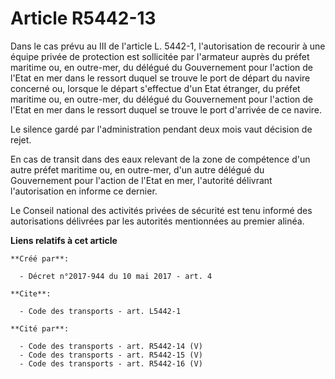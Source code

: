 # Article R5442-13

Dans le cas prévu au III de l'article L. 5442-1, l'autorisation de recourir à une équipe privée de protection est sollicitée
par l'armateur auprès du préfet maritime ou, en outre-mer, du délégué du Gouvernement pour l'action de l'Etat en mer dans le
ressort duquel se trouve le port de départ du navire concerné ou, lorsque le départ s'effectue d'un Etat étranger, du préfet
maritime ou, en outre-mer, du délégué du Gouvernement pour l'action de l'Etat en mer dans le ressort duquel se trouve le port
d'arrivée de ce navire. 

Le silence gardé par l'administration pendant deux mois vaut décision de rejet. 

En cas de transit dans des eaux relevant de la zone de compétence d'un autre préfet maritime ou, en outre-mer, d'un autre
délégué du Gouvernement pour l'action de l'Etat en mer, l'autorité délivrant l'autorisation en informe ce dernier. 

Le Conseil national des activités privées de sécurité est tenu informé des autorisations délivrées par les autorités
mentionnées au premier alinéa.

**Liens relatifs à cet article**

	**Créé par**:

	  - Décret n°2017-944 du 10 mai 2017 - art. 4

	**Cite**:

	  - Code des transports - art. L5442-1

	**Cité par**:

	  - Code des transports - art. R5442-14 (V)
	  - Code des transports - art. R5442-15 (V)
	  - Code des transports - art. R5442-16 (V)
